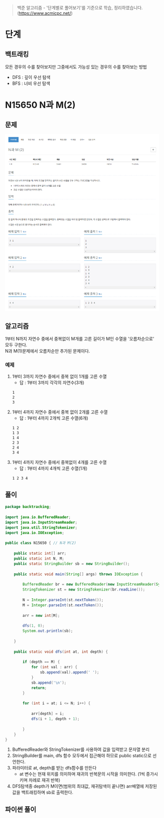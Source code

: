 > 백준 알고리즘 - '단계별로 풀어보기'를 기준으로 학습, 정리하였습니다.(https://www.acmicpc.net/)
# 단계 
## 백트래킹
모든 경우의 수를 찾아보지만 그중에서도 가능성 있는 경우의 수를 찾아보는 방법
* DFS : 깊이 우선 탐색
* BFS : 너비 우선 탐색

# N15650 N과 M(2)

## 문제
![](image/2022-02-07-23-21-01.png)

## 알고리즘
1부터 N까지 자연수 중에서 중복없이 M개를 고른 길이가 M인 수열을 '오름차순으로' 모두 구한다.  
N과 M(1)문제에서 오름차순만 추가된 문제이다.  


### 예제
1. 1부터 3까지 자연수 중에서 중복 없이 1개를 고른 수열
   * 답 : 1부터 3까지 각각의 자연수(3개)
   ```
   1
   2
   3
   ```
2. 1부터 4까지 자연수 중에서 중복 없이 2개를 고른 수열 
   * 답 : 1부터 4까지 2개씩 고른 수열(6개)
    ```
    1 2
    1 3
    1 4
    2 3
    2 4
    3 4
    ```
3. 1부터 4까지 자연수 중에서 중복없이 4개를 고른 수열
   * 답 : 1부터 4까지 4개씩 고른 수열(1개)
    ```
    1 2 3 4
    ```

## 풀이
```java
package backtracking;

import java.io.BufferedReader;
import java.io.InputStreamReader;
import java.util.StringTokenizer;
import java.io.IOException;
 
public class N15650 { // N과 M(2)
 
	public static int[] arr;
	public static int N, M;
	public static StringBuilder sb = new StringBuilder();
 
	public static void main(String[] args) throws IOException {
 
		BufferedReader br = new BufferedReader(new InputStreamReader(System.in));
		StringTokenizer st = new StringTokenizer(br.readLine());
 
		N = Integer.parseInt(st.nextToken());
		M = Integer.parseInt(st.nextToken());
 
		arr = new int[M];
        
		dfs(1, 0);
		System.out.println(sb);
 
	}
 
	public static void dfs(int at, int depth) {
 
		if (depth == M) {
			for (int val : arr) {
				sb.append(val).append(' ');
			}
			sb.append('\n');
			return;
		}
        
		for (int i = at; i <= N; i++) {
 
			arr[depth] = i;
			dfs(i + 1, depth + 1);
 
		}
	}
}

```
1. BufferedReader와 StringTokenizer를 사용하여 값을 입력받고 문자열 분리
2. StringBuilder를 main, dfs 함수 모두에서 접근해야 하므로 public static으로 선언한다.
3. 파라미터로 at, depth를 받는 dfs함수를 만든다
    * at 변수는 현재 위치를 의미하며 재귀의 반복문의 시작을 의미한다. (1씩 증가시키며 차례로 재귀 반복)
4. DFS탐색중 depth가 M이면(범위의 최대값, 재귀탐색이 끝나면) arr배열에 저장된 값을 백트래킹하며 sb로 출력한다.

## 파이썬 풀이
```py
```